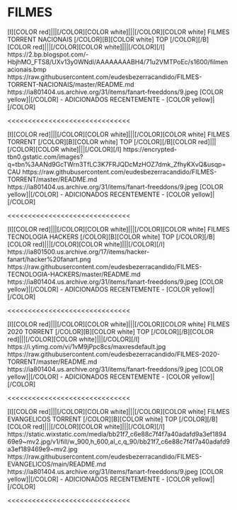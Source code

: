 # FILMES

<channels>
<channel>
<name>[I][COLOR red]|||[/COLOR][COLOR white]|||[/COLOR][COLOR  white] FILMES  TORRENT  NACIONAIS  [/COLOR][B][COLOR white] TOP [/COLOR][/B][COLOR red]|||[/COLOR][COLOR white]|||[/COLOR][/I]</name>
<thumbnail>https://2.bp.blogspot.com/-HbjhMO_FTS8/UXv13y0WNdI/AAAAAAAABH4/71u2VMTPoEc/s1600/filmenacionais.bmp</thumbnail>
<externallink>https://raw.githubusercontent.com/eudesbezerracandido/FILMES-TORRENT-NACIONAIS/master/README.md</externallink>
<fanart>https://ia801404.us.archive.org/31/items/fanart-freeddons/9.jpeg</fanart>
<info>
[COLOR yellow]|[/COLOR] - ADICIONADOS RECENTEMENTE - [COLOR yellow]|[/COLOR]</info>
</channel>
</channels>

<<<<<<<<<<<<<<<<<<<<<<<<<<<<<<

<channels>
<channel>
<name>[I][COLOR red]|||[/COLOR][COLOR white]|||[/COLOR][COLOR  white] FILMES TORRENT [/COLOR][B][COLOR white] TOP [/COLOR][/B][COLOR red]|||[/COLOR][COLOR white]|||[/COLOR][/I]</name>
<thumbnail>https://encrypted-tbn0.gstatic.com/images?q=tbn%3AANd9GcTWrn3TfLC3K7FRJQDcMzHOZ7dmk_ZfhyKXvQ&usqp=CAU</thumbnail>
<externallink>https://raw.githubusercontent.com/eudesbezerracandido/FILMES-TORRENT/master/README.md</externallink>
<fanart>https://ia801404.us.archive.org/31/items/fanart-freeddons/9.jpeg</fanart>
<info>
[COLOR yellow]|[/COLOR] - ADICIONADOS RECENTEMENTE - [COLOR yellow]|[/COLOR]</info>
</channel>
</channels>

<<<<<<<<<<<<<<<<<<<<<<<<<<<<<<

<channels>
<channel>
<name>[I][COLOR red]|||[/COLOR][COLOR white]|||[/COLOR][COLOR  white] FILMES TECNOLOGIA HACKERS [/COLOR][B][COLOR white] TOP [/COLOR][/B][COLOR red]|||[/COLOR][COLOR white]|||[/COLOR][/I]</name>
<thumbnail>https://ia801500.us.archive.org/17/items/hacker-fanart/hacker%20fanart.png</thumbnail>
<externallink>https://raw.githubusercontent.com/eudesbezerracandido/FILMES-TECNOLOGIA-HACKERS/master/README.md</externallink>
<fanart>https://ia801404.us.archive.org/31/items/fanart-freeddons/9.jpeg</fanart>
<info>
[COLOR yellow]|[/COLOR] - ADICIONADOS RECENTEMENTE - [COLOR yellow]|[/COLOR]</info>
</channel>
</channels>

<<<<<<<<<<<<<<<<<<<<<<<<<<<<<< 

<channels>
<channel>
<name>[I][COLOR red]|||[/COLOR][COLOR white]|||[/COLOR][COLOR  white] FILMES 2020  TORRENT [/COLOR][B][COLOR white] TOP [/COLOR][/B][COLOR red]|||[/COLOR][COLOR white]|||[/COLOR][/I]</name>
<thumbnail>https://i.ytimg.com/vi/1vM9jPpc8cs/maxresdefault.jpg</thumbnail>
<externallink>https://raw.githubusercontent.com/eudesbezerracandido/FILMES-2020-TORRENT/master/README.md</externallink>
<fanart>https://ia801404.us.archive.org/31/items/fanart-freeddons/9.jpeg</fanart>
<info>
[COLOR yellow]|[/COLOR] - ADICIONADOS RECENTEMENTE - [COLOR yellow]|[/COLOR]</info>
</channel>
</channels>

<<<<<<<<<<<<<<<<<<<<<<<<<<<<<<  

<channels>
<channel>
<name>[I][COLOR red]|||[/COLOR][COLOR white]|||[/COLOR][COLOR  white] FILMES  EVANGELICOS  TORRENT [/COLOR][B][COLOR white] TOP [/COLOR][/B][COLOR red]|||[/COLOR][COLOR white]|||[/COLOR][/I]</name>
<thumbnail>https://static.wixstatic.com/media/bb21f7_c6e88c7f4f7a40adafd9a3ef189469e9~mv2.jpg/v1/fill/w_900,h_600,al_c,q_90/bb21f7_c6e88c7f4f7a40adafd9a3ef189469e9~mv2.jpg</thumbnail>
<externallink>https://raw.githubusercontent.com/eudesbezerracandido/FILMES-EVANGELICOS/main/README.md</externallink>
<fanart>https://ia801404.us.archive.org/31/items/fanart-freeddons/9.jpeg</fanart>
<info>
[COLOR yellow]|[/COLOR] - ADICIONADOS RECENTEMENTE - [COLOR yellow]|[/COLOR]</info>
</channel>
</channels>

<<<<<<<<<<<<<<<<<<<<<<<<<<<<<<  


 
 
  
  
   
 
